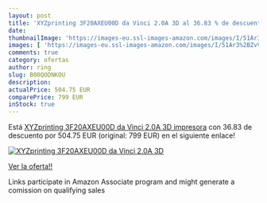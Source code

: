```yaml
---
layout: post
title: 'XYZprinting 3F20AXEU00D da Vinci 2.0A 3D al 36.83 % de descuento'
date: 
thumbnailImage: 'https://images-eu.ssl-images-amazon.com/images/I/51Ar3%2BZvV8L._SL200_.jpg'
images: [ 'https://images-eu.ssl-images-amazon.com/images/I/51Ar3%2BZvV8L._SL200_.jpg' ]
comments: true
category: ofertas
author: ring
slug: B00QODNKOU
description:
actualPrice: 504.75 EUR
comparePrice: 799 EUR
inStock: true
---
```


Está [XYZprinting 3F20AXEU00D da Vinci 2.0A 3D impresora](https://www.amazon.es/dp/B00QODNKOU/?tag=tolees-21) con 36.83 de descuento por 504.75 EUR (original: 799 EUR) en el siguiente enlace!

[![XYZprinting 3F20AXEU00D da Vinci 2.0A 3D](https://images-eu.ssl-images-amazon.com/images/I/51Ar3%2BZvV8L._SL200_.jpg)](https://www.amazon.es/dp/B00QODNKOU/?tag=tolees-21)

[Ver la oferta!!](https://www.amazon.es/dp/B00QODNKOU/?tag=tolees-21)

Links participate in Amazon Associate program and might generate a comission on qualifying sales


